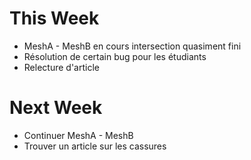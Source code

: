 # This Week 

- MeshA - MeshB en cours intersection quasiment fini
- Résolution de certain bug pour les étudiants
- Relecture d'article 

# Next Week

- Continuer MeshA - MeshB
- Trouver un article sur les cassures
